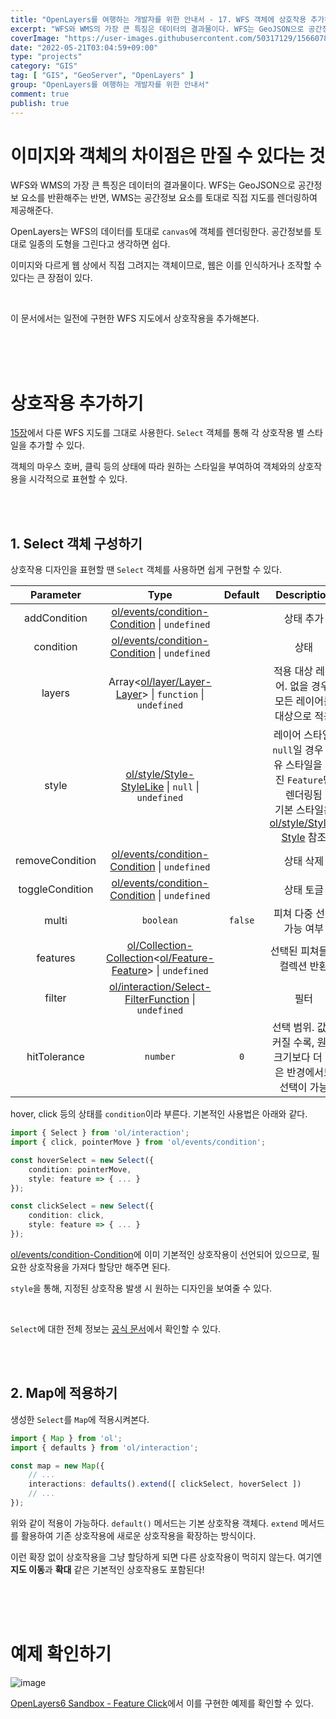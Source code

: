 ```yaml
---
title: "OpenLayers를 여행하는 개발자를 위한 안내서 - 17. WFS 객체에 상호작용 추가하기"
excerpt: "WFS와 WMS의 가장 큰 특징은 데이터의 결과물이다. WFS는 GeoJSON으로 공간정보 요소를 반환해주는 반면, WMS는 공간정보 요소를 토대로 직접 지도를 렌더링하여 제공해준다. OpenLayers는 WFS의 데이터를 토대로 `canvas`에 객체를 렌더링한다. 공간정보를 토대로 일종의 도형을 그린다고 생각하면 쉽다. 이미지와 다르게 웹 상에서 직접 그려지는 객체이므로, 웹은 이를 인식하거나 조작할 수 있다는 큰 장점이 있다."
coverImage: "https://user-images.githubusercontent.com/50317129/156607880-c5abad92-1991-4c01-b85f-7153bf89cb64.png"
date: "2022-05-21T03:04:59+09:00"
type: "projects"
category: "GIS"
tag: [ "GIS", "GeoServer", "OpenLayers" ]
group: "OpenLayers를 여행하는 개발자를 위한 안내서"
comment: true
publish: true
---
```


# 이미지와 객체의 차이점은 만질 수 있다는 것

WFS와 WMS의 가장 큰 특징은 데이터의 결과물이다. WFS는 GeoJSON으로 공간정보 요소를 반환해주는 반면, WMS는 공간정보 요소를 토대로 직접 지도를 렌더링하여 제공해준다.

OpenLayers는 WFS의 데이터를 토대로 `canvas`에 객체를 렌더링한다. 공간정보를 토대로 일종의 도형을 그린다고 생각하면 쉽다.

이미지와 다르게 웹 상에서 직접 그려지는 객체이므로, 웹은 이를 인식하거나 조작할 수 있다는 큰 장점이 있다.

<br />

이 문서에서는 일전에 구현한 WFS 지도에서 상호작용을 추가해본다.

<br />
<br />
<br />










# 상호작용 추가하기

[15장](/projects/2022/05/15/gis-guide-for-programmer-15)에서 다룬 WFS 지도를 그대로 사용한다. `Select` 객체를 통해 각 상호작용 별 스타일을 추가할 수 있다.

객체의 마우스 호버, 클릭 등의 상태에 따라 원하는 스타일을 부여하여 객체와의 상호작용을 시각적으로 표현할 수 있다.

<br />
<br />





## 1. Select 객체 구성하기

상호작용 디자인을 표현할 땐 `Select` 객체를 사용하면 쉽게 구현할 수 있다.


|    Parameter    |                                                                                                           Type                                                                                                            | Default |                                                                                          Description                                                                                          |
| :-------------: | :-----------------------------------------------------------------------------------------------------------------------------------------------------------------------------------------------------------------------: | :-----: | :-------------------------------------------------------------------------------------------------------------------------------------------------------------------------------------------: |
|  addCondition   |                                          [ol/events/condition-Condition](https://openlayers.org/en/latest/apidoc/module-ol_events_condition.html#~Condition) &#124; `undefined`                                           |         |                                                                                           상태 추가                                                                                           |
|    condition    |                                          [ol/events/condition-Condition](https://openlayers.org/en/latest/apidoc/module-ol_events_condition.html#~Condition) &#124; `undefined`                                           |         |                                                                                             상태                                                                                              |
|     layers      |                                       Array<[ol/layer/Layer-Layer](https://openlayers.org/en/latest/apidoc/module-ol_layer_Layer-Layer.html)> &#124; `function` &#124; `undefined`                                        |         |                                                                   적용 대상 레이어. 없을 경우, 모든 레이어를 대상으로 적용                                                                    |
|      style      |                                        [ol/style/Style-StyleLike](https://openlayers.org/en/latest/apidoc/module-ol_style_Style.html#~StyleLike) &#124; `null` &#124; `undefined`                                         |         | 레이어 스타일. `null`일 경우 고유 스타일을 가진 `Feature`만 렌더링됨<br />기본 스타일은 [ol/style/Style-Style](https://openlayers.org/en/latest/apidoc/module-ol_style_Style-Style.html) 참조 |
| removeCondition |                                          [ol/events/condition-Condition](https://openlayers.org/en/latest/apidoc/module-ol_events_condition.html#~Condition) &#124; `undefined`                                           |         |                                                                                           상태 삭제                                                                                           |
| toggleCondition |                                          [ol/events/condition-Condition](https://openlayers.org/en/latest/apidoc/module-ol_events_condition.html#~Condition) &#124; `undefined`                                           |         |                                                                                           상태 토글                                                                                           |
|      multi      |                                                                                                         `boolean`                                                                                                         | `false` |                                                                                   피쳐 다중 선택 가능 여부                                                                                    |
|    features     | [ol/Collection-Collection](https://openlayers.org/en/latest/apidoc/module-ol_Collection-Collection.html)<[ol/Feature-Feature](https://openlayers.org/en/latest/apidoc/module-ol_Feature-Feature.html)> &#124; `undefined` |         |                                                                                  선택된 피쳐들의 컬렉션 반환                                                                                  |
|     filter      |                                   [ol/interaction/Select-FilterFunction](https://openlayers.org/en/latest/apidoc/module-ol_interaction_Select.html#~FilterFunction) &#124; `undefined`                                    |         |                                                                                             필터                                                                                              |
|  hitTolerance   |                                                                                                         `number`                                                                                                          |   `0`   |                                                            선택 범위. 값이 커질 수록, 원래 크기보다 더 넓은 반경에서도 선택이 가능                                                            |

hover, click 등의 상태를 `condition`이라 부른다. 기본적인 사용법은 아래와 같다.

``` typescript
import { Select } from 'ol/interaction';
import { click, pointerMove } from 'ol/events/condition';

const hoverSelect = new Select({
	condition: pointerMove,
	style: feature => { ... }
});

const clickSelect = new Select({
	condition: click,
	style: feature => { ... }
});
```

[ol/events/condition-Condition](https://openlayers.org/en/latest/apidoc/module-ol_events_condition.html#~Condition)에 이미 기본적인 상호작용이 선언되어 있으므로, 필요한 상호작용을 가져다 할당만 해주면 된다.

`style`을 통해, 지정된 상호작용 발생 시 원하는 디자인을 보여줄 수 있다.

<br />

`Select`에 대한 전체 정보는 [공식 문서](https://openlayers.org/en/latest/apidoc/module-ol_interaction_Select-Select.html)에서 확인할 수 있다.

<br />
<br />





## 2. Map에 적용하기

생성한 `Select`를 `Map`에 적용시켜본다.

``` typescript
import { Map } from 'ol';
import { defaults } from 'ol/interaction';

const map = new Map({
	// ...
	interactions: defaults().extend([ clickSelect, hoverSelect ])
	// ...
});
```

위와 같이 적용이 가능하다. `default()` 메서드는 기본 상호작용 객체다. `extend` 메서드를 활용하여 기존 상호작용에 새로운 상호작용을 확장하는 방식이다.

이런 확장 없이 상호작용을 그냥 할당하게 되면 다른 상호작용이 먹히지 않는다. 여기엔 **지도 이동**과 **확대** 같은 기본적인 상호작용도 포함된다!

<br />
<br />
<br />










# 예제 확인하기

![image](https://user-images.githubusercontent.com/50317129/169587097-b2513a74-6dc4-4d34-9b6c-a2acaca92f48.png)

[OpenLayers6 Sandbox - Feature Click](https://project.itcode.dev/gis-dev/feature-click)에서 이를 구현한 예제를 확인할 수 있다.